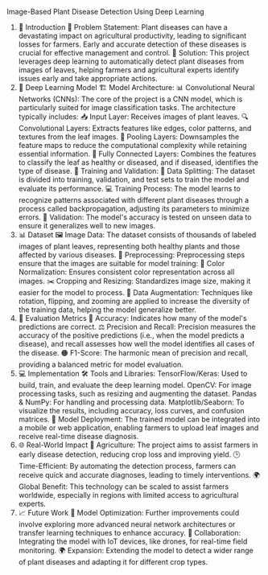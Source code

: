 Image-Based Plant Disease Detection Using Deep Learning
1. 🌱 Introduction
🎯 Problem Statement: Plant diseases can have a devastating impact on agricultural productivity, leading to significant losses for farmers. Early and accurate detection of these diseases is crucial for effective management and control.
🤖 Solution: This project leverages deep learning to automatically detect plant diseases from images of leaves, helping farmers and agricultural experts identify issues early and take appropriate actions.
2. 🧠 Deep Learning Model
🏗️ Model Architecture:
📊 Convolutional Neural Networks (CNNs): The core of the project is a CNN model, which is particularly suited for image classification tasks. The architecture typically includes:
📥 Input Layer: Receives images of plant leaves.
🔍 Convolutional Layers: Extracts features like edges, color patterns, and textures from the leaf images.
🌊 Pooling Layers: Downsamples the feature maps to reduce the computational complexity while retaining essential information.
🧠 Fully Connected Layers: Combines the features to classify the leaf as healthy or diseased, and if diseased, identifies the type of disease.
🔄 Training and Validation:
📅 Data Splitting: The dataset is divided into training, validation, and test sets to train the model and evaluate its performance.
💻 Training Process: The model learns to recognize patterns associated with different plant diseases through a process called backpropagation, adjusting its parameters to minimize errors.
🧪 Validation: The model's accuracy is tested on unseen data to ensure it generalizes well to new images.
3. 📊 Dataset
🖼️ Image Data: The dataset consists of thousands of labeled images of plant leaves, representing both healthy plants and those affected by various diseases.
📏 Preprocessing: Preprocessing steps ensure that the images are suitable for model training:
🌈 Color Normalization: Ensures consistent color representation across all images.
✂️ Cropping and Resizing: Standardizes image size, making it easier for the model to process.
🔄 Data Augmentation: Techniques like rotation, flipping, and zooming are applied to increase the diversity of the training data, helping the model generalize better.
4. 🧪 Evaluation Metrics
🎯 Accuracy: Indicates how many of the model's predictions are correct.
⚖️ Precision and Recall: Precision measures the accuracy of the positive predictions (i.e., when the model predicts a disease), and recall assesses how well the model identifies all cases of the disease.
🟠 F1-Score: The harmonic mean of precision and recall, providing a balanced metric for model evaluation.
5. 💻 Implementation
🛠️ Tools and Libraries:
TensorFlow/Keras: Used to build, train, and evaluate the deep learning model.
OpenCV: For image processing tasks, such as resizing and augmenting the dataset.
Pandas & NumPy: For handling and processing data.
Matplotlib/Seaborn: To visualize the results, including accuracy, loss curves, and confusion matrices.
💾 Model Deployment: The trained model can be integrated into a mobile or web application, enabling farmers to upload leaf images and receive real-time disease diagnosis.
6. 🌐 Real-World Impact
🚜 Agriculture: The project aims to assist farmers in early disease detection, reducing crop loss and improving yield.
🕒 Time-Efficient: By automating the detection process, farmers can receive quick and accurate diagnoses, leading to timely interventions.
🌍 Global Benefit: This technology can be scaled to assist farmers worldwide, especially in regions with limited access to agricultural experts.
7. 📈 Future Work
🌱 Model Optimization: Further improvements could involve exploring more advanced neural network architectures or transfer learning techniques to enhance accuracy.
🤝 Collaboration: Integrating the model with IoT devices, like drones, for real-time field monitoring.
🌍 Expansion: Extending the model to detect a wider range of plant diseases and adapting it for different crop types.
